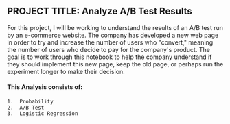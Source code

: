 ## PROJECT TITLE: Analyze A/B Test Results

For this project, I will be working to understand the results of an A/B test run by an e-commerce website. The company has developed a new web page in order to try and increase the number of users who "convert," meaning the number of users who decide to pay for the company's product. The goal is to work through this notebook to help the company understand if they should implement this new page, keep the old page, or perhaps run the experiment longer to make their decision.

#### This Analysis consists of:
	1.	Probability
	2.	A/B Test
	3.	Logistic Regression
